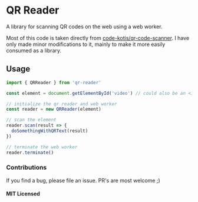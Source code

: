 # QR Reader
A library for scanning QR codes on the web using a web worker.

Most of this code is taken directly from [code-kotis/qr-code-scanner](https://github.com/code-kotis/qr-code-scanner).
I have only made minor modifications to it, mainly to make it more easily consumed as a library.

## Usage

```javascript
import { QRReader } from 'qr-reader'

const element = document.getElementById('video') // could also be an <img> element. If you're using react, you can use refs for this

// initialize the qr reader and web worker
const reader = new QRReader(element)

// scan the element
reader.scan(result => {
  doSomethingWithQRText(result)
})

// terminate the web worker
reader.terminate()
```

### Contributions

If you find a bug, please file an issue. PR's are most welcome ;)

#### MIT Licensed

